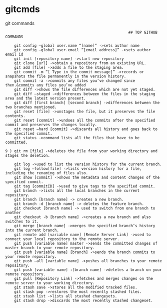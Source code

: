 # gitcmds
git commands



                                                           ## TOP GITHUB COMMANDS

        git config –global user.name “[name]” ->sets author name
        git config –global user.email “[email address]” ->sets author email id
        git init [repository name] ->start new repository
        git clone [url] ->obtain a repository from an existing URL.
        git add [file] ->adds a file to the staging area.
        git commit -m “[ Type in the commit message]” ->records or snapshots the file permanently in the version history.
        git commit -a ->commits any files you’ve changed since then.&commits any files you’ve added
        git diff ->shows the file differences which are not yet staged.
        git diff –staged ->differences between the files in the staging area and the latest version present.
        git diff [first branch] [second branch] ->differences between the two branches mentioned.
        git reset [file] ->unstages the file, but it preserves the file contents.
        git reset [commit] ->undoes all the commits after the specified commit and preserves the changes locally.
        git reset –hard [commit] ->discards all history and goes back to the specified commit.
        git status ->command lists all the files that have to be committed.

    9 ) git rm [file] ->deletes the file from your working directory and stages the deletion.

        git log ->used to list the version history for the current branch.
        git log –follow[file] ->lists version history for a file, including the renaming of files also.
        git show [commit] ->shows the metadata and content changes of the specified commit.
        git tag [commitID] ->used to give tags to the specified commit.
        git branch ->lists all the local branches in the current repository.
        git branch [branch name] -> creates a new branch.
        git branch -d [branch name] -> deletes the feature branch.
        git checkout [branch name] -> used to switch from one branch to another
        git checkout -b [branch name] ->creates a new branch and also switches to it.
        git merge [branch name] ->merges the specified branch’s history into the current branch.
        git remote add [variable name] [Remote Server Link] ->used to connect your local repository to the remote server.
        git push [variable name] master ->sends the committed changes of master branch to your remote repository.
        git push [variable name] [branch] ->sends the branch commits to your remote repository.
        git push –all [variable name] ->pushes all branches to your remote repository.
        git push [variable name] :[branch name] ->deletes a branch on your remote repository.
        git pull [Repository Link] ->fetches and merges changes on the remote server to your working directory.
        git stash save ->stores all the modified tracked files.
        git stash pop ->restores the most recently stashed files.
        git stash list ->lists all stashed changesets.
        git stash drop ->discards the most recently stashed changeset.


